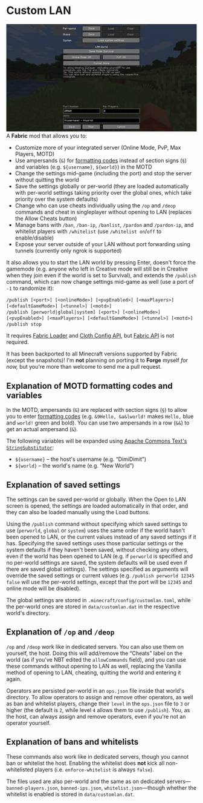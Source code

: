 # Custom LAN
![Screenshot of Custom LAN](docs/open_to_lan_screen.png)
A **Fabric** mod that allows you to:
* Customize more of your integrated server (Online Mode, PvP, Max Players, MOTD)
* Use ampersands (`&`) for [formatting codes](https://minecraft.fandom.com/wiki/Formatting_codes) instead of section signs (`§`) and variables (e.g. `${username}`, `${world}`) in the MOTD
* Change the settings mid-game (including the port) and stop the server without quitting the world
* Save the settings globally or per-world (they are loaded automatically with per-world settings taking priority over the global ones, which take priority over the system defaults)
* Change who can use cheats individually using the `/op` and `/deop` commands and cheat in singleplayer without opening to LAN (replaces the Allow Cheats button)
* Manage bans with `/ban`, `/ban-ip`, `/banlist`, `/pardon` and `/pardon-ip`, and whitelist players with `/whitelist` (use `/whitelist on`/`off` to enable/disable)
* Expose your server outside of your LAN without port forwarding using tunnels (currently only ngrok is supported)

It also allows you to start the LAN world by pressing Enter, doesn't force the gamemode (e.g. anyone who left in Creative mode will still be in Creative when they join even if the world is set to Survival), and extends the `/publish` command, which can now change settings mid-game as well (use a port of `-1` to randomize it):
```
/publish [<port>] [<onlineMode>] [<pvpEnabled>] [<maxPlayers>] [<defaultGameMode>] [<tunnel>] [<motd>]
/publish [perworld|global|system] [<port>] [<onlineMode>] [<pvpEnabled>] [<maxPlayers>] [<defaultGameMode>] [<tunnel>] [<motd>]
/publish stop
```

It requires [Fabric Loader](https://fabricmc.net/use/) and [Cloth Config API](https://modrinth.com/mod/cloth-config), but [Fabric API](https://modrinth.com/mod/fabric-api) is not required.

It has been backported to all Minecraft versions supported by Fabric (except the snapshots)!
I'm **not** planning on porting it to **Forge** myself *for now,* but you're more than welcome to send me a pull request.

## Explanation of MOTD formatting codes and variables
In the MOTD, ampersands (`&`) are replaced with section signs (`§`) to allow you to enter [formatting codes](https://minecraft.fandom.com/wiki/Formatting_codes) (e.g. `&9Hello, &a&lworld!` makes `Hello,` blue and `world!` green and bold).
You can use two ampersands in a row (`&&`) to get an actual ampersand (`&`).

The following variables will be expanded using [Apache Commons Text's `StringSubstitutor`](https://commons.apache.org/proper/commons-text/apidocs/org/apache/commons/text/StringSubstitutor.html):
* `${username}` – the host's username (e.g. “DimiDimit”)
* `${world}` – the world's name (e.g. “New World”)

## Explanation of saved settings
The settings can be saved per-world or globally. When the Open to LAN screen is opened, the settings are loaded automatically in that order, and they can also be loaded manually using the Load buttons.

Using the `/publish` command without specifying which saved settings to use (`perworld`, `global` or `system`) uses the same order if the world hasn't been opened to LAN, or the current values instead of any saved settings if it has.
Specifying the saved settings uses those particular settings or the system defaults if they haven't been saved, without checking any others, even if the world has been opened to LAN (e.g. if `perworld` is specified and no per-world settings are saved, the system defaults will be used even if there are saved global settings).
The settings specified as arguments will override the saved settings or current values (e.g. `/publish perworld 12345 false` will use the per-world settings, except that the port will be `12345` and online mode will be disabled).

The global settings are stored in `.minecraft/config/customlan.toml`, while the per-world ones are stored in `data/customlan.dat` in the respective world's directory.

## Explanation of `/op` and `/deop`
`/op` and `/deop` work like in dedicated servers.
You can also use them on yourself, the host. Doing this will add/remove the “Cheats” label on the world (as if you've NBT edited the `allowCommands` field), and you can use these commands without opening to LAN as well, replacing the Vanilla method of opening to LAN, cheating, quitting the world and entering it again.

Operators are persisted per-world in an `ops.json` file inside that world's directory. To allow operators to assign and remove other operators, as well as ban and whitelist players, change their `level` in the `ops.json` file to `3` or higher (the default is `2`, while level `4` allows them to use `/publish`). You, as the host, can always assign and remove operators, even if you're not an operator yourself.

## Explanation of bans and whitelists
These commands also work like in dedicated servers, though you cannot ban or whitelist the host.
Enabling the whitelist does **not** kick all non-whitelisted players (i.e. `enforce-whitelist` is always `false`).

The files used are also per-world and the same as on dedicated servers—`banned-players.json`, `banned-ips.json`, `whitelist.json`—though whether the whitelist is enabled is stored in `data/customlan.dat`.
